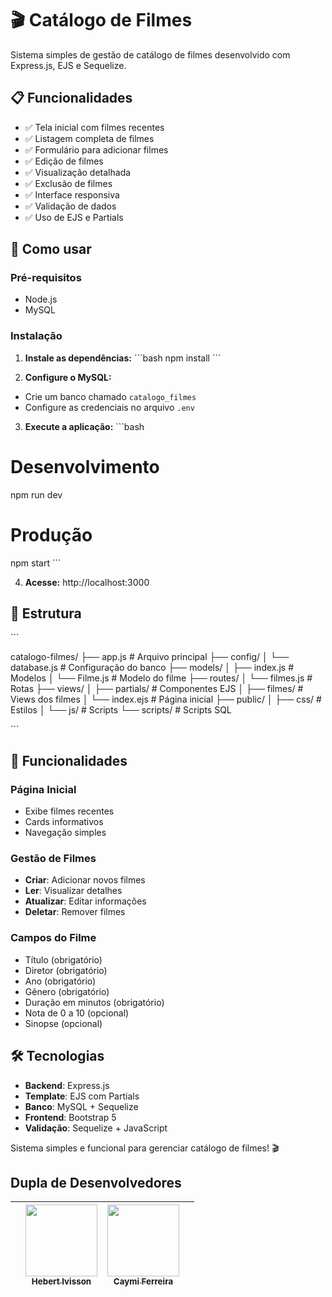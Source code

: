 # 🎬 Catálogo de Filmes

Sistema simples de gestão de catálogo de filmes desenvolvido com Express.js, EJS e Sequelize.

## 📋 Funcionalidades

- ✅ Tela inicial com filmes recentes
- ✅ Listagem completa de filmes
- ✅ Formulário para adicionar filmes
- ✅ Edição de filmes
- ✅ Visualização detalhada
- ✅ Exclusão de filmes
- ✅ Interface responsiva
- ✅ Validação de dados
- ✅ Uso de EJS e Partials

## 🚀 Como usar

### Pré-requisitos
- Node.js
- MySQL

### Instalação

1. **Instale as dependências:**
\`\`\`bash
npm install
\`\`\`

2. **Configure o MySQL:**
- Crie um banco chamado `catalogo_filmes`
- Configure as credenciais no arquivo `.env`

3. **Execute a aplicação:**
\`\`\`bash
# Desenvolvimento
npm run dev

# Produção
npm start
\`\`\`

4. **Acesse:** http://localhost:3000

## 📁 Estrutura

\`\`\`

catalogo-filmes/
├── app.js              # Arquivo principal
├── config/
│   └── database.js     # Configuração do banco
├── models/
│   ├── index.js        # Modelos
│   └── Filme.js        # Modelo do filme
├── routes/
│   └── filmes.js       # Rotas
├── views/
│   ├── partials/       # Componentes EJS
│   ├── filmes/         # Views dos filmes
│   └── index.ejs       # Página inicial
├── public/
│   ├── css/           # Estilos
│   └── js/            # Scripts
└── scripts/           # Scripts SQL

\`\`\`

## 🎯 Funcionalidades

### Página Inicial
- Exibe filmes recentes
- Cards informativos
- Navegação simples

### Gestão de Filmes
- **Criar**: Adicionar novos filmes
- **Ler**: Visualizar detalhes
- **Atualizar**: Editar informações
- **Deletar**: Remover filmes

### Campos do Filme
- Título (obrigatório)
- Diretor (obrigatório)
- Ano (obrigatório)
- Gênero (obrigatório)
- Duração em minutos (obrigatório)
- Nota de 0 a 10 (opcional)
- Sinopse (opcional)

## 🛠️ Tecnologias

- **Backend**: Express.js
- **Template**: EJS com Partials
- **Banco**: MySQL + Sequelize
- **Frontend**: Bootstrap 5
- **Validação**: Sequelize + JavaScript

Sistema simples e funcional para gerenciar catálogo de filmes! 🎬

## Dupla de Desenvolvedores
| |  [<img src="https://avatars.githubusercontent.com/hivisson1002?v=4" width=115><br><sub>Hebert Ivisson</sub>](https://github.com/hivisson1002) |  [<img src="https://avatars.githubusercontent.com/caymiferreira?v=4" width=115><br><sub>Caymi Ferreira</sub>](https://github.com/caymiferreira) | |
| :---: | :---: | :---: | :---: |
